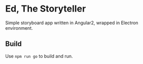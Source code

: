 # Ed, The Storyteller

Simple storyboard app written in Angular2, wrapped in Electron environment.

## Build

Use `npm run go` to build and run.
